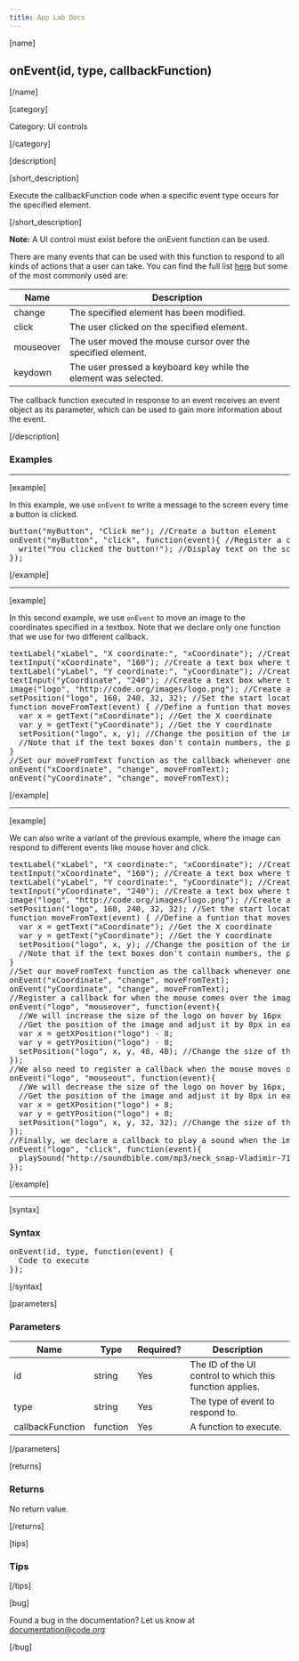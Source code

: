 ```yaml
---
title: App Lab Docs
---
```


[name]

## onEvent(id, type, callbackFunction)

[/name]


[category]

Category: UI controls

[/category]

[description]

[short_description]

Execute the callbackFunction code when a specific event type occurs for the specified element.

[/short_description]

**Note:** A UI control must exist before the onEvent function can be used.

There are many events that can be used with this function to respond to all kinds of actions that a user can take. You can find the full list [here](https://developer.mozilla.org/en-US/docs/Web/Events) but some of the most commonly used are:

| Name  | Description                   |
|-------|-------------------------------|
| change | The specified element has been modified.  |
| click | The user clicked on the specified element.  |
| mouseover | The user moved the mouse cursor over the specified element. |
| keydown | The user pressed a keyboard key while the element was selected.  |

The callback function executed in response to an event receives an event object as its parameter, which can be used to gain more information about the event.

[/description]

### Examples
____________________________________________________

[example]

In this example, we use `onEvent` to write a message to the screen every time a button is clicked.
<pre>
button("myButton", "Click me"); //Create a button element
onEvent("myButton", "click", function(event){ //Register a click callback for "myButton"
  write("You clicked the button!"); //Display text on the screen
});
</pre>

[/example]

____________________________________________________

[example]

In this second example, we use `onEvent` to move an image to the coordinates specified in a textbox. Note that we declare only one function that we use for two different callback.
<pre>
textLabel("xLabel", "X coordinate:", "xCoordinate"); //Create a label for the X coordinate text box
textInput("xCoordinate", "160"); //Create a text box where the X coordinate can be modified
textLabel("yLabel", "Y coordinate:", "yCoordinate"); //Create a label for the Y coordinate text box
textInput("yCoordinate", "240"); //Create a text box where the Y coordinate can be modified
image("logo", "http://code.org/images/logo.png"); //Create an image element
setPosition("logo", 160, 240, 32, 32); //Set the start location and size of the image
function moveFromText(event) { //Define a funtion that moves the image based on the text box value
  var x = getText("xCoordinate"); //Get the X coordinate
  var y = getText("yCoordinate"); //Get the Y coordinate
  setPosition("logo", x, y); //Change the position of the image
  //Note that if the text boxes don't contain numbers, the position won't be changed!
}
//Set our moveFromText function as the callback whenever one of the text boxes is modified
onEvent("xCoordinate", "change", moveFromText);
onEvent("yCoordinate", "change", moveFromText);
</pre>

[/example]

____________________________________________________

[example]

We can also write a variant of the previous example, where the image can respond to different events like mouse hover and click.
<pre>
textLabel("xLabel", "X coordinate:", "xCoordinate"); //Create a label for the X coordinate text box
textInput("xCoordinate", "160"); //Create a text box where the X coordinate can be modified
textLabel("yLabel", "Y coordinate:", "yCoordinate"); //Create a label for the Y coordinate text box
textInput("yCoordinate", "240"); //Create a text box where the Y coordinate can be modified
image("logo", "http://code.org/images/logo.png"); //Create an image element
setPosition("logo", 160, 240, 32, 32); //Set the start location and size of the image
function moveFromText(event) { //Define a funtion that moves the image based on the text box value
  var x = getText("xCoordinate"); //Get the X coordinate
  var y = getText("yCoordinate"); //Get the Y coordinate
  setPosition("logo", x, y); //Change the position of the image
  //Note that if the text boxes don't contain numbers, the position won't be changed!
}
//Set our moveFromText function as the callback whenever one of the text boxes is modified
onEvent("xCoordinate", "change", moveFromText);
onEvent("yCoordinate", "change", moveFromText);
//Register a callback for when the mouse comes over the image
onEvent("logo", "mouseover", function(event){
  //We will increase the size of the logo on hover by 16px
  //Get the position of the image and adjust it by 8px in each direction to keep it centered
  var x = getXPosition("logo") - 8;
  var y = getYPosition("logo") - 8;
  setPosition("logo", x, y, 48, 48); //Change the size of the image
});
//We also need to register a callback when the mouse moves out so we can revert our changes
onEvent("logo", "mouseout", function(event){
  //We will decrease the size of the logo on hover by 16px, back to its original size
  //Get the position of the image and adjust it by 8px in each direction to keep it centered
  var x = getXPosition("logo") + 8;
  var y = getYPosition("logo") + 8;
  setPosition("logo", x, y, 32, 32); //Change the size of the image
});
//Finally, we declare a callback to play a sound when the image is clicked
onEvent("logo", "click", function(event){
  playSound("http://soundbible.com/mp3/neck_snap-Vladimir-719669812.mp3");
});
</pre>

[/example]

____________________________________________________

[syntax]

### Syntax
<pre>
onEvent(id, type, function(event) {
  Code to execute
});
</pre>

[/syntax]

[parameters]

### Parameters

| Name  | Type | Required? | Description |
|-----------------|------|-----------|-------------|
| id | string | Yes | The ID of the UI control to which this function applies.  |
| type | string | Yes | The type of event to respond to.  |
| callbackFunction | function | Yes | A function to execute.  |

[/parameters]

[returns]

### Returns
No return value.

[/returns]

[tips]

### Tips

[/tips]

[bug]

Found a bug in the documentation? Let us know at documentation@code.org

[/bug]
